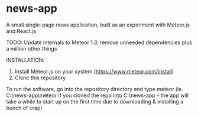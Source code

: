 # news-app
A small single-page news application, built as an experiment with Meteor.js and React.js

TODO: Update internals to Meteor 1.3, remove unneeded dependencies plus a million other things

INSTALLATION:

1) Install Meteor.js on your system (https://www.meteor.com/install)
2) Clone this repository

To run the software, go into the repository directory and type meteor (ie. C:\news-app\meteor if you cloned the repo into C:\news-app - the app will take a while to start up on the first time due to downloading & installing a bunch of crap)
